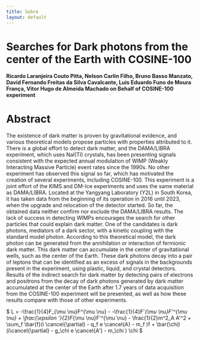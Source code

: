 ```yaml
---
title: Sobre
layout: default
---
```


# Searches for Dark photons from the center of the Earth with COSINE-100

####  Ricardo Laranjeira Couto Pitta, Nelson Carlin Filho, Bruno Basso Manzato, David Fernando Freitas da Silva Cavalcante, Luis Eduardo Funo de Moura França, Vitor Hugo de Almeida Machado on Behalf of COSINE-100 experiment

# Abstract

The existence of dark matter is proven by gravitational evidence, and various theoretical models propose particles with properties attributed to it. There is a
global effort to detect dark matter, and the DAMA/LIBRA experiment, which uses NaI(Tl) crystals, has been presenting signals consistent with the expected annual
modulation of WIMP (Weakly Interacting Massive Particle) event rates since the 1990s. No other experiment has observed this signal so far, which has motivated
the creation of several experiments, including COSINE-100. This experiment is a joint effort of the KIMS and DM-Ice experiments and uses the same material as
DAMA/LIBRA. Located at the Yangyang Laboratory (Y2L) in South Korea, it has taken data from the beginning of its operation in 2016 until 2023, when the
upgrade and relocation of the detector started. So far, the obtained data neither confirm nor exclude the DAMA/LIBRA results. The lack of success in detecting
WIMPs encourages the search for other particles that could explain dark matter. One of the candidates is dark photons, mediators of a dark sector, with a kinetic
coupling with the standard model photon. According to this theoretical model, the dark photon can be generated from the annihilation or interaction of fermionic
dark matter. This dark matter can accumulate in the center of gravitational wells, such as the center of the Earth. These dark photons decay into a pair of leptons
that can be identified as an excess of signals in the backgrounds present in the experiment, using plastic, liquid, and crystal detectors. Results of the indirect
search for dark matter by detecting pairs of electrons and positrons from the decay of dark photons generated by dark matter accumulated at the center of the
Earth after 1.7 years of data acquisition from the COSINE-100 experiment will be presented, as well as how these results compare with those of other experiments.




$
L = -\frac{1}{4}F_{\mu \nu}F^{\mu \nu} - -\frac{1}{4}F'_{\mu \nu}F'^{\mu \nu} + \frac{\epsilon '}{2}F_{\mu \nu}F'^{\mu \nu} - \frac{1}{2}m^2_A A'^2 + \sum_f \bar{f}(i \cancel{\partial} - q_f e \cancel{A} - m_f )f + \bar{\chi} (i\cancel{\partial} - g_\chi e \cancel{A'} - m_\chi ) \chi
$
